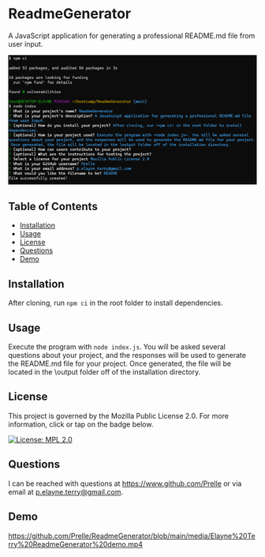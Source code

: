 # ReadmeGenerator

A JavaScript application for generating a professional README.md file from user input.

![Demo of application running in the console](media/demo.png)

## Table of Contents

- [Installation](#installation)
- [Usage](#usage)
- [License](#license)
- [Questions](#questions)
- [Demo](#demo)

## Installation

After cloning, run `npm ci` in the root folder to install dependencies.

## Usage

Execute the program with `node index.js`. You will be asked several questions about your project, and the responses will be used to generate the README.md file for your project. Once generated, the file will be located in the \output folder off of the installation directory.

## License

This project is governed by the Mozilla Public License 2.0. For more information, click or tap on the badge below.

[![License: MPL 2.0](https://img.shields.io/badge/License-MPL_2.0-brightgreen.svg)](https://opensource.org/licenses/MPL-2.0)

## Questions

I can be reached with questions at https://www.github.com/Prelle or via email at p.elayne.terry@gmail.com.

## Demo

https://github.com/Prelle/ReadmeGenerator/blob/main/media/Elayne%20Terry%20ReadmeGenerator%20demo.mp4
